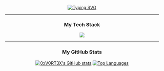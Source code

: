 <p align="center">
  <a href="https://git.io/typing-svg"><img src="https://readme-typing-svg.demolab.com?font=Fira+Code&weight=600&size=25&color=00BFFF&center=true&vCenter=true&width=450&lines=Hi+there%2C+I'm+0xV0RT3X+%F0%9F%91%8B;...feel+free+to+look+around!" alt="Typing SVG" /></a>
</p>

<hr>

<h3 align="center">My Tech Stack</h3>

<p align="center">
  <a href="https://skillicons.dev">
    <img src="https://skillicons.dev/icons?i=c,cpp,cs,rust,go,java" />
  </a>
</p>

<hr>

<h3 align="center">My GitHub Stats</h3>

<p align="center">
  <a href="https://github.com/anuraghazra/github-readme-stats">
    <img align="center" src="https://github-readme-stats.vercel.app/api?username=0xV0RT3X&show_icons=true&locale=en&theme=tokyonight&hide_border=true&count_private=true&include_all_commits=true" alt="0xV0RT3X's GitHub stats" />
  </a>
  <a href="https://github.com/anuraghazra/github-readme-stats">
    <img align="center" src="https://github-readme-stats.vercel.app/api/top-langs?username=0xV0RT3X&layout=compact&locale=en&theme=tokyonight&hide_border=true" alt="Top Languages" />
  </a>
</p>

<br>
